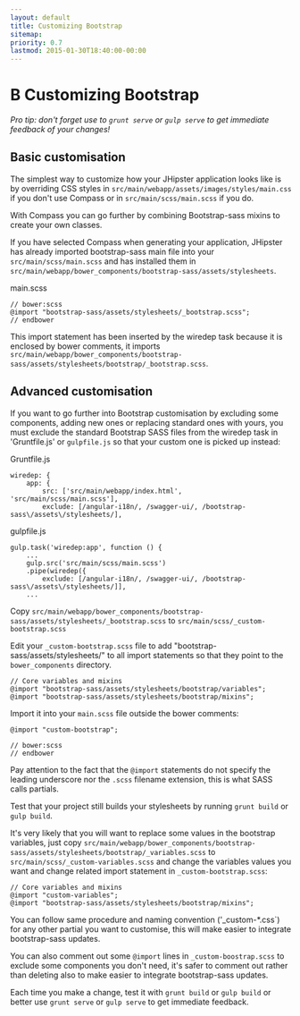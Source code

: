 ```yaml
---
layout: default
title: Customizing Bootstrap
sitemap:
priority: 0.7
lastmod: 2015-01-30T18:40:00-00:00
---
```


# <span class="bs-docs-booticon bs-docs-booticon-lg bs-docs-booticon-outline">B</span> Customizing Bootstrap

_Pro tip: don't forget use to `grunt serve` or `gulp serve` to get immediate feedback of your changes!_

## Basic customisation

The simplest way to customize how your JHipster application looks like is by
overriding CSS styles in `src/main/webapp/assets/images/styles/main.css` if you don't use
Compass or in `src/main/scss/main.scss` if you do.

With Compass you can go further by combining Bootstrap-sass mixins to create your own classes.

If you have selected Compass when generating your application, JHipster has already imported bootstrap-sass main file into your `src/main/scss/main.scss` and has installed them in `src/main/webapp/bower_components/bootstrap-sass/assets/stylesheets`.

main.scss

	// bower:scss
	@import "bootstrap-sass/assets/stylesheets/_bootstrap.scss";
	// endbower

This import statement has been inserted by the wiredep task because it is enclosed by bower comments, it
imports `src/main/webapp/bower_components/bootstrap-sass/assets/stylesheets/bootstrap/_bootstrap.scss`.

## Advanced customisation

If you want to go further into Bootstrap customisation by excluding some components, adding new ones or replacing standard ones with yours, you must exclude the standard Bootstrap SASS files from the
wiredep task in 'Gruntfile.js' or `gulpfile.js` so that your custom one is picked up instead:

Gruntfile.js

    wiredep: {
        app: {
            src: ['src/main/webapp/index.html', 'src/main/scss/main.scss'],
            exclude: [/angular-i18n/, /swagger-ui/, /bootstrap-sass\/assets\/stylesheets/],

gulpfile.js

	gulp.task('wiredep:app', function () {
	    ...
	    gulp.src('src/main/scss/main.scss')
	    .pipe(wiredep({
	        exclude: [/angular-i18n/, /swagger-ui/, /bootstrap-sass\/assets\/stylesheets/]],
	    ...


Copy `src/main/webapp/bower_components/bootstrap-sass/assets/stylesheets/_bootstrap.scss` to `src/main/scss/_custom-bootstrap.scss`

Edit your `_custom-bootstrap.scss` file to add "bootstrap-sass/assets/stylesheets/" to all import statements so that they point to the `bower_components` directory.

	// Core variables and mixins
	@import "bootstrap-sass/assets/stylesheets/bootstrap/variables";
	@import "bootstrap-sass/assets/stylesheets/bootstrap/mixins";

Import it into your `main.scss` file outside the bower comments:

	@import "custom-bootstrap";

	// bower:scss
	// endbower


Pay attention to the fact that the `@import` statements do not specify the leading underscore nor the `.scss` filename extension, this is what SASS calls partials.

Test that your project still builds your stylesheets by running `grunt build` or `gulp build`.

It's very likely that you will want to replace some values in the bootstrap variables, just copy `src/main/webapp/bower_components/bootstrap-sass/assets/stylesheets/bootstrap/_variables.scss` to `src/main/scss/_custom-variables.scss` and change the variables values you want and change related import statement in `_custom-bootstrap.scss`:

	// Core variables and mixins
	@import "custom-variables";
	@import "bootstrap-sass/assets/stylesheets/bootstrap/mixins";

You can follow same procedure and naming convention ('_custom-*.css`) for any other partial you want to customise, this will make easier to integrate bootstrap-sass updates.

You can also comment out some `@import` lines in  `_custom-boostrap.scss` to exclude some components you don't need, it's safer to comment out rather than deleting also to make easier to integrate bootstrap-sass updates.

Each time you make a change, test it with `grunt build` or `gulp build` or better use `grunt serve` or `gulp serve` to get immediate feedback.
